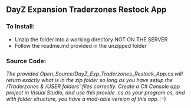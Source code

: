 ## DayZ Expansion Traderzones Restock App
### To Install:
* Unzip the folder into a working directory NOT ON THE SERVER
* Follow the readme.md provided in the unzipped folder

### Source Code:
_The provided Open_Source/DayZ_Exp_Traderzones_Restock_App.cs will return exactly what is in the zip folder so long as you have setup the /Traderzones & /USER folders' files correctly.  Create a C# Console app project in Visual Studio, and use this provide .cs as your program.cs, and with folder structure, you have a mod-able version of this app._ :-)